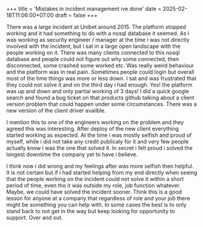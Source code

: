 +++
title = 'Mistakes in incident management ive done'
date = 2025-02-18T11:06:00+07:00
draft = false
+++

There was a large incident at Unibet around 2015. The platform stopped working and it had something to do with a nosql database it seemed. As i was working as security engineer / manager at the time i was not directly involved with the incident, but i sat in a large open landscape with the people working on it. There was many clients connected to this nosql database and people could not figure out why some connected, then disconnected, some crashed some worked etc. Was really weird behaviour and the platform was in real pain. Sometimes people could login but overall most of the time things was more or less down. I sat and was frustrated that they could not solve it and on the third day i had enough. Yes! the platform was up and down and only partial working of 3 days! I did a quick google search and found a bug ticket on that products github talking about a client version problem that could happen under some circumstances. There was a new version of the client driver availble. 

I mention this to one of the engineers working on the problem and they agreed this was interesting. After deploy of the new client everything started working as expected. At the time i was mostly selfish and proud of myself, while i did not take any credit publicaly for it and very few people actually know i was the one that solved it. In secret i felt proud i solved the longest downtime the company yet to have i believe. 

I think now i did wrong and my feelings after was more selfish then helpful. It is not certain but if i had started helping from my end directly when seeing that the people working on the incident could not solve it within a short period of time, even tho it was outside my role, job function whatever. Maybe, we could have solved the incident sooner. Think this is a good lesson for anyone at a company that regardless of role and your job there might be something you can help with. In some cases the best is to only stand back to not get in the way but keep looking for opportunity to support. Over and out.
